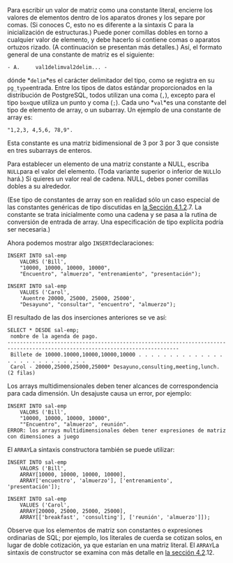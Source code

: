 Para escribir un valor de matriz como una constante literal, encierre los valores de elementos dentro de los aparatos drones y los separe por comas. (Si conoces C, esto no es diferente a la sintaxis C para la  inicialización de estructuras.) Puede poner comillas dobles en torno a  cualquier valor de elemento, y debe hacerlo si contiene comas o aparatos ortuzos rizado. (A continuación se presentan más detalles.) Así, el  formato general de una constante de matriz es el siguiente:

```
- A.     val1delimval2delim... -
```

dónde  *`delim`*es el carácter delimitador del tipo, como se registra en su  `pg_type`entrada. Entre los tipos de datos estándar proporcionados en la distribución de PostgreSQL, todos utilizan una coma (`,`), excepto para el tipo  `box`que utiliza un punto y coma (`;`). Cada uno  *`val`*es una constante del tipo de elemento de array, o un subarray. Un ejemplo de una constante de array es:

```
"1,2,3, 4,5,6, 78,9".
```

Esta constante es una matriz bidimensional de 3 por 3 por 3 que consiste en tres subarrays de enteros.

Para establecer un elemento de una matriz constante a NULL, escriba  `NULL`para el valor del elemento. (Toda variante superior o inferior de  `NULL`lo hará.) Si quieres un valor real de cadena. NULL, debes poner comillas dobles a su alrededor.

(Ese tipo de constantes de array son en realidad sólo un caso especial de las constantes genéricas de tipo discutidas en [la Sección 4.1.2](https://www.postgresql.org/docs/current/sql-syntax-lexical.html#SQL-SYNTAX-CONSTANTS-GENERIC).7. La constante se trata inicialmente como una cadena y se pasa a la  rutina de conversión de entrada de array. Una especificación de tipo  explícita podría ser necesaria.)

Ahora podemos mostrar algo  `INSERT`declaraciones:

```
INSERT INTO sal-emp
    VALORS ('Bill',
    "10000, 10000, 10000, 10000",
    "Encuentro", "almuerzo", "entrenamiento", "presentación");

INSERT INTO sal-emp
    VALUES ('Carol',
    'Auentre 20000, 25000, 25000, 25000',
    "Desayuno", "consultar", "encuentro", "almuerzo");
```

El resultado de las dos inserciones anteriores se ve así:

```
SELECT * DESDE sal-emp;
 nombre de la agenda de pago.
-----------------------------------------------------------------------------------------------------------------------------
 Billete de 10000.10000,10000,10000,10000 . . . . . . . . . . . . . . . . . . . . . . . . . . .
 Carol - 20000,25000,25000,25000* Desayuno,consulting,meeting,lunch.
(2 filas)
```

Los arrays multidimensionales deben tener alcances de  correspondencia para cada dimensión. Un desajuste causa un error, por  ejemplo:

```
INSERT INTO sal-emp
    VALORS ('Bill',
    "10000, 10000, 10000, 10000",
    ""Encuentro", "almuerzo", reunión".
ERROR: los arrays multidimensionales deben tener expresiones de matriz con dimensiones a juego
```

El  `ARRAY`La sintaxis constructora también se puede utilizar:

```
INSERT INTO sal-emp
    VALORS ('Bill',
    ARRAY[10000, 10000, 10000, 10000],
    ARRAY['encuentro', 'almuerzo'], ['entrenamiento', 'presentación']);

INSERT INTO sal-emp
    VALUES ('Carol',
    ARRAY[20000, 25000, 25000, 25000],
    ARRAY[['breakfast', 'consulting'], ['reunión', 'almuerzo']]);
```

Observe que los elementos de matriz son constantes o expresiones  ordinarias de SQL; por ejemplo, los literales de cuerda se cotizan  solos, en lugar de doble cotización, ya que estarían en una matriz  literal. El  `ARRAY`La sintaxis de constructor se examina con más detalle en [la sección 4.2](https://www.postgresql.org/docs/current/sql-expressions.html#SQL-SYNTAX-ARRAY-CONSTRUCTORS).12.